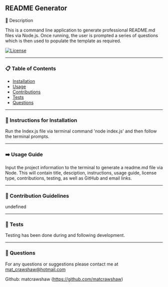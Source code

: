  
## README Generator

📖 Description

This is a command line application to generate professional README.md files via Node.js. Once running, the user is prompted a series of questions which is then used to populate the template as required. 

[![License](https://img.shields.io/badge/License-Apache_2.0-blue.svg)](https://opensource.org/licenses/Apache-2.0)
_____________________

### 📋 Table of Contents

- [Installation](#💽-instructions-for-installation)
- [Usage](#➡️-usage-guide) 
- [Contributions](#🤚-contribution-guidelines) 
- [Tests](#🧪-tests)
- [Questions](#🙋-questions)

_____________________

### 💽 Instructions for Installation 

Run the Index.js file via terminal command 'node index.js' and then follow the terminal prompts.

_____________________

### ➡️ Usage Guide 

Input the project information to the terminal to generate a readme.md file via Node. This will contain title, desciption, instructions, usage guide, license type, contributions, testing, as well as GitHub and email links.

_____________________

### 🤚 Contribution Guidelines 

undefined

_____________________

### 🧪 Tests

Testing has been done during and following development. 

_____________________

### 🙋 Questions 

For any questions or suggestions please contact me at mat_crawshaw@hotmail.com

Github: matcrawshaw (https://github.com/matcrawshaw)



 